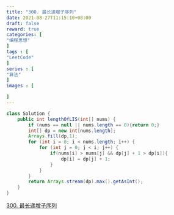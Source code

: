 ```yaml
---
title: "300. 最长递增子序列"
date: 2021-08-27T11:15:10+08:00
draft: false
reward: true
categories: [
"编程思想"
]
tags : [
"LeetCode"
]
series : [
"算法"
]
images : [

]
---
```


[comment]: <> (# 300. 最长递增子序列)

```java
class Solution {
    public int lengthOfLIS(int[] nums) {
        if (nums == null || nums.length == 0){return 0;}
        int[] dp = new int[nums.length];
        Arrays.fill(dp,1);
        for (int i = 0; i < nums.length; i++) {
            for (int j = 0; j < i; j++) {
                if(nums[i] > nums[j] && dp[j] + 1 > dp[i]){
                    dp[i] = dp[j] + 1;
                }
            }
        }
        return Arrays.stream(dp).max().getAsInt();
    }
}
```

[300. 最长递增子序列](https://leetcode-cn.com/problems/longest-increasing-subsequence/)
